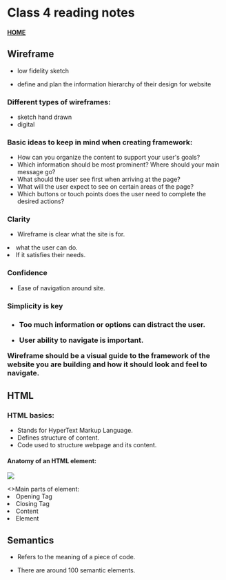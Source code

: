 
# Class 4 reading notes

#### [HOME](https://cesarderio.github.io/reading-notes/)

## Wireframe

* low fidelity sketch</li>

* define and plan the information hierarchy of their design for website
### Different types of wireframes:

* sketch hand drawn
* digital

### Basic ideas to keep in mind when creating framework:


* How can you organize the content to support your user's goals?
* Which information should be most prominent? Where should your main message go?
* What should the user see first when arriving at the page?
* What will the user expect to see on certain areas of the page?
* Which buttons or touch points does the user need to complete the desired actions?

### Clarity

* Wireframe is clear what the site is for.
<li>what the user can do.</li>
<li>If it satisfies their needs.</li>
</ul>
<h3>Confidence</h3>
<ul>
<li>Ease of navigation around site.</li></ul>

<h3>Simplicity is key<h3>
<ul>

<li><p>Too much information or options can distract the user.</p></li>
<li>User ability to navigate is important.</li></ul>

<p>Wireframe should be a visual guide to the framework of the website you are building and how it should look and feel to navigate.</p>

<h2>HTML </h2>
<h3>HTML basics:</h3>
<ul>
<li>Stands for HyperText Markup Language.</li>
<li>Defines structure of content.</li>
<li>Code used to structure webpage and its content.</li>
</ul>

<h4>Anatomy of an HTML element:</h4>

<p>
<img src="https://developer.mozilla.org/en-US/docs/Learn/Getting_started_with_the_web/HTML_basics/grumpy-cat-small.png" />
</p>
<>Main parts of element:</

* Opening Tag
* Closing Tag
* Content
* Element

## Semantics

* Refers to the meaning of a piece of code.

* There are around 100 semantic elements.
